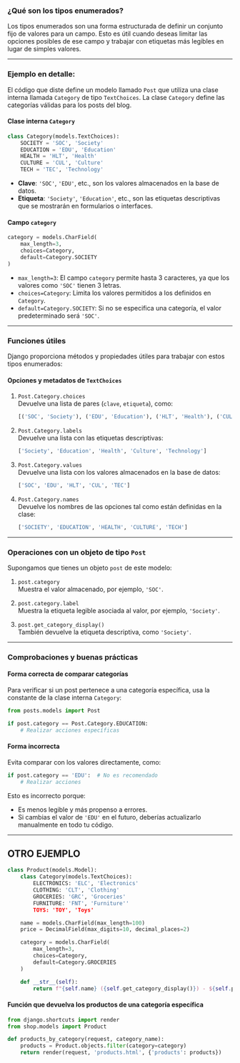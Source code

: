 ### ¿Qué son los tipos enumerados?

Los tipos enumerados son una forma estructurada de definir un conjunto fijo de valores para un campo. Esto es útil cuando deseas limitar las opciones posibles de ese campo y trabajar con etiquetas más legibles en lugar de simples valores.

---

### Ejemplo en detalle:

El código que diste define un modelo llamado `Post` que utiliza una clase interna llamada `Category` de tipo `TextChoices`. La clase `Category` define las categorías válidas para los posts del blog.

#### **Clase interna `Category`**
```python
class Category(models.TextChoices):
    SOCIETY = 'SOC', 'Society'
    EDUCATION = 'EDU', 'Education'
    HEALTH = 'HLT', 'Health'
    CULTURE = 'CUL', 'Culture'
    TECH = 'TEC', 'Technology'
```

- **Clave**: `'SOC'`, `'EDU'`, etc., son los valores almacenados en la base de datos.
- **Etiqueta**: `'Society'`, `'Education'`, etc., son las etiquetas descriptivas que se mostrarán en formularios o interfaces.

#### **Campo `category`**
```python
category = models.CharField(
    max_length=3,
    choices=Category,
    default=Category.SOCIETY
)
```

- `max_length=3`: El campo `category` permite hasta 3 caracteres, ya que los valores como `'SOC'` tienen 3 letras.
- `choices=Category`: Limita los valores permitidos a los definidos en `Category`.
- `default=Category.SOCIETY`: Si no se especifica una categoría, el valor predeterminado será `'SOC'`.

---

### Funciones útiles

Django proporciona métodos y propiedades útiles para trabajar con estos tipos enumerados:

#### **Opciones y metadatos de `TextChoices`**
1. `Post.Category.choices`  
   Devuelve una lista de pares (`clave`, `etiqueta`), como:
   ```python
   [('SOC', 'Society'), ('EDU', 'Education'), ('HLT', 'Health'), ('CUL', 'Culture'), ('TEC', 'Technology')]
   ```

2. `Post.Category.labels`  
   Devuelve una lista con las etiquetas descriptivas:
   ```python
   ['Society', 'Education', 'Health', 'Culture', 'Technology']
   ```

3. `Post.Category.values`  
   Devuelve una lista con los valores almacenados en la base de datos:
   ```python
   ['SOC', 'EDU', 'HLT', 'CUL', 'TEC']
   ```

4. `Post.Category.names`  
   Devuelve los nombres de las opciones tal como están definidas en la clase:
   ```python
   ['SOCIETY', 'EDUCATION', 'HEALTH', 'CULTURE', 'TECH']
   ```

---

### Operaciones con un objeto de tipo `Post`

Supongamos que tienes un objeto `post` de este modelo:

1. `post.category`  
   Muestra el valor almacenado, por ejemplo, `'SOC'`.

2. `post.category.label`  
   Muestra la etiqueta legible asociada al valor, por ejemplo, `'Society'`.

3. `post.get_category_display()`  
   También devuelve la etiqueta descriptiva, como `'Society'`.

---

### Comprobaciones y buenas prácticas

#### **Forma correcta de comparar categorías**

Para verificar si un post pertenece a una categoría específica, usa la constante de la clase interna `Category`:

```python
from posts.models import Post

if post.category == Post.Category.EDUCATION:
    # Realizar acciones específicas
```

#### **Forma incorrecta**
Evita comparar con los valores directamente, como:

```python
if post.category == 'EDU':  # No es recomendado
    # Realizar acciones
```

Esto es incorrecto porque:
- Es menos legible y más propenso a errores.
- Si cambias el valor de `'EDU'` en el futuro, deberías actualizarlo manualmente en todo tu código.

---

## OTRO EJEMPLO

```python
class Product(models.Model):
    class Category(models.TextChoices):
        ELECTRONICS: 'ELC', 'Electronics'
        CLOTHING: 'CLT', 'Clothing'
        GROCERIES: 'GRC', 'Groceries'
        FURNITURE: 'FNT', 'Furniture''
        TOYS: 'TOY', 'Toys'

    name = models.CharField(max_length=100)
    price = DecimalField(max_digits=10, decimal_places=2)

    category = models.CharField(
        max_length=3,
        choices=Category,
        default=Category.GROCERIES
    )

    def __str__(self):
        return f"{self.name} ({self.get_category_display()}) - ${self.price}"

```
#### Función que devuelva los productos de una categoría específica

```python
from django.shortcuts import render
from shop.models import Product

def products_by_category(request, category_name):
    products = Product.objects.filter(category=category)
    return render(request, 'products.html', {'products': products})
```